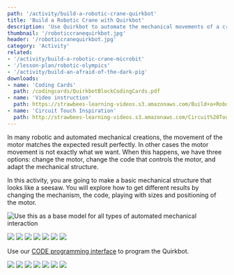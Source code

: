 ```yaml
---
path: '/activity/build-a-robotic-crane-quirkbot'
title: 'Build a Robotic Crane with Quirkbot'
description: 'Use Quirkbot to automate the mechanical movements of a crane.'
thumbnail: '/roboticcranequirkbot.jpg'
header: '/roboticcranequirkbot.jpg'
category: 'Activity'
related:
- '/activity/build-a-robotic-crane-microbit'
- '/lesson-plan/robotic-olympics'
- '/activity/build-an-afraid-of-the-dark-pig'
downloads:
- name: 'Coding Cards'
  path: /codingcards/QuirkbotBlockCodingCards.pdf
- name: 'Video instruction'
  path: https://strawbees-learning-videos.s3.amazonaws.com/Build+a+Robotic+Crane+with+Quirkbot.mp4
- name: 'Circuit Touch Inspiration'
  path: http://strawbees-learning-videos.s3.amazonaws.com/Circuit%20Touch%20Controlled%20Robotic%20Crane%20with%20Strawbees%20and%20Quirkbot.mp4
---
```


<section component="youtube" url="https://youtu.be/WdAtFaHl-mk"></section>

In many robotic and automated mechanical creations, the movement of the motor matches the expected result perfectly. In other cases the motor movement is not exactly what we want. When this happens, we have three options: change the motor, change the code that controls the motor, and adapt the mechanical structure.

In this activity, you are going to make a basic mechanical structure that looks like a seesaw. You will explore how to get different results by changing the mechanism, the code, playing with sizes and positioning of the motor.

![Use this as a base model for all types of automated mechanical interaction](/roboticcranequirkbot.jpg)

<section component="gallery">

![](/onboarding/howtoconnectmotorbackpack.jpg)
![](/onboarding/howtoconnectservomotor.jpg)
![](/onboarding/howtoattachmountandhorn.jpg)
![](/onboarding/frontandbackpins.jpg)
![](/onboarding/howtotouchwithhands.jpg)
![](/onboarding/howtoconnect.jpg)
![](/onboarding/howtoinstallfactoryprogram.jpg)

</section>

<section component="youtube" url="https://youtu.be/UQ2YnMpmuGM"></section>

Use our [CODE programming interface](https://code.strawbees.com/) to program the Quirkbot.

<section component="gallery">

![](/onboarding/whatarecodingcards.jpg)
![](/codingcards/shake.jpg)
![](/codingcards/backandforth.jpg)
![](/codingcards/sweep.jpg)
![](/codingcards/touchandtrap.jpg)
![](/codingcards/touchandholdposition.jpg)
![](/codingcards/touchtoswitchposition.jpg)

</section>
